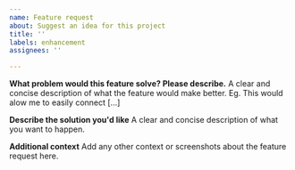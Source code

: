 ```yaml
---
name: Feature request
about: Suggest an idea for this project
title: ''
labels: enhancement
assignees: ''

---
```


**What problem would this feature solve? Please describe.**
A clear and concise description of what the feature would make better. Eg. This would alow me to easily connect [...]

**Describe the solution you'd like**
A clear and concise description of what you want to happen.

**Additional context**
Add any other context or screenshots about the feature request here.
